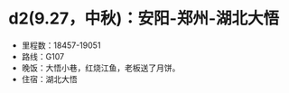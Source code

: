 # d2(9.27，中秋)：安阳-郑州-湖北大悟

<!--
create time: 2015-10-07 09:50:19
Author: amoblin

This file is created by Marboo<http://marboo.io> template file $MARBOO_HOME/.media/starts/default.md
本文件由 Marboo<http://marboo.io> 模板文件 $MARBOO_HOME/.media/starts/default.md 创建
-->


- 里程数：18457-19051
- 路线：G107
- 晚饭：大悟小巷，红烧江鱼，老板送了月饼。
- 住宿：湖北大悟



